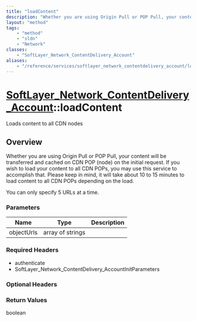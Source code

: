 ```yaml
---
title: "loadContent"
description: "Whether you are using Origin Pull or POP Pull, your content will be transferred and cached on CDN POP (node) on the init... "
layout: "method"
tags:
    - "method"
    - "sldn"
    - "Network"
classes:
    - "SoftLayer_Network_ContentDelivery_Account"
aliases:
    - "/reference/services/softlayer_network_contentdelivery_account/loadContent"
---
```

# [SoftLayer_Network_ContentDelivery_Account](/reference/services/SoftLayer_Network_ContentDelivery_Account)::loadContent

Loads content to all CDN nodes


## Overview 
Whether you are using Origin Pull or POP Pull, your content will be transferred and cached on CDN POP (node) on the initial request. If you wish to load your content to all CDN POPs, you may use this service to accomplish that. Please keep in mind, it will take about 10 to 15 minutes to load content to all CDN POPs depending on the load. 

You can only specify 5 URLs at a time. 

### Parameters 
|Name | Type | Description |
| --- | --- | --- |
|objectUrls| array of strings| |


### Required Headers
* authenticate
* SoftLayer_Network_ContentDelivery_AccountInitParameters

### Optional Headers

### Return Values
boolean

